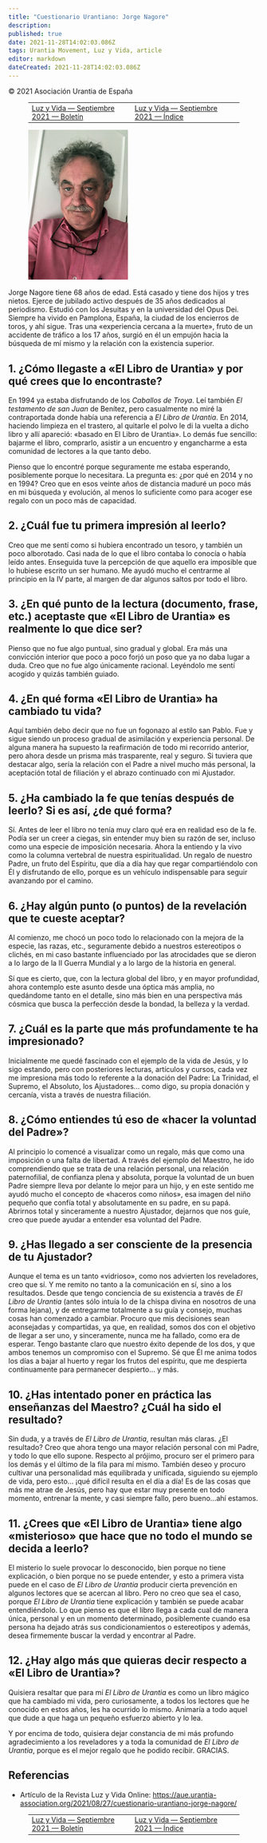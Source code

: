 ```yaml
---
title: "Cuestionario Urantiano: Jorge Nagore"
description: 
published: true
date: 2021-11-28T14:02:03.086Z
tags: Urantia Movement, Luz y Vida, article
editor: markdown
dateCreated: 2021-11-28T14:02:03.086Z
---
```


<p class="v-card v-sheet theme--light grey lighten-3 px-2">© 2021 Asociación Urantia de España</p>
<figure class="table chapter-navigator">
  <table>
    <tbody>
      <tr>
        <td>
        <a href="/es/article/Olga_Lopez/Luz_y_Vida_Online_2021_09">
          <span class="mdi mdi-arrow-left-drop-circle"></span><span class="pl-2">Luz y Vida — Septiembre 2021 — Boletín</span>
        </a>
        </td>
        <td>
        <a href="/es/index/articles_luz_y_vida#luz-y-vida-septiembre-2021">
          <span class="mdi mdi-book-open-variant"></span><span class="pl-2">Luz y Vida — Septiembre 2021 — Índice</span>
        </a>
        </td>
        <td>
        </td>
      </tr>
    </tbody>
  </table>
</figure>


<figure id="Figure_1" class="image urantiapedia">
<img src="/image/article/Luz_y_Vida/LyV_2021_09/JORGE-NAGORE.jpg" alt="Jorge Nagore" width="200">
</figure>

Jorge Nagore tiene 68 años de edad. Está casado y tiene dos hijos y tres nietos. Ejerce de jubilado activo después de 35 años dedicados al periodismo. Estudió con los Jesuitas y en la universidad del Opus Dei. Siempre ha vivido en Pamplona, España, la ciudad de los encierros de toros, y ahí sigue. Tras una «experiencia cercana a la muerte», fruto de un accidente de tráfico a los 17 años, surgió en él un empujón hacia la búsqueda de mí mismo y la relación con la existencia superior.

## 1. ¿Cómo llegaste a «El Libro de Urantia» y por qué crees que lo encontraste?

En 1994 ya estaba disfrutando de los _Caballos de Troya_. Leí también _El testamento de san Juan_ de Benítez, pero casualmente no miré la contraportada donde había una referencia a _El Libro de Urantia_. En 2014, haciendo limpieza en el trastero, al quitarle el polvo le di la vuelta a dicho libro y allí apareció: «basado en El Libro de Urantia».  Lo demás fue sencillo: bajarme el libro, comprarlo, asistir a un encuentro y engancharme a esta comunidad de lectores a la que tanto debo.

Pienso que lo encontré porque seguramente me estaba esperando, posiblemente porque lo necesitara. La pregunta es: ¿por qué en 2014 y no en 1994? Creo que en esos veinte años de distancia maduré un poco más en mi búsqueda y evolución, al menos lo suficiente como para acoger ese regalo con un poco más de capacidad.

## 2. ¿Cuál fue tu primera impresión al leerlo?

Creo que me sentí como si hubiera encontrado un tesoro, y también un poco alborotado. Casi nada de lo que el libro contaba lo conocía o había leído antes. Enseguida tuve la percepción de que aquello era imposible que lo hubiese escrito un ser humano. Me ayudó mucho el centrarme al principio en la IV parte, al margen de dar algunos saltos por todo el libro.

## 3. ¿En qué punto de la lectura (documento, frase, etc.) aceptaste que «El Libro de Urantia» es realmente lo que dice ser?

Pienso que no fue algo puntual, sino gradual y global. Era más una convicción interior que poco a poco forjó un poso que ya no daba lugar a duda. Creo que no fue algo únicamente racional. Leyéndolo me sentí acogido y quizás también guiado.

## 4. ¿En qué forma «El Libro de Urantia» ha cambiado tu vida?

Aquí también debo decir que no fue un fogonazo al estilo san Pablo. Fue y sigue siendo un proceso gradual de asimilación y experiencia personal. De alguna manera ha supuesto la reafirmación de todo mi recorrido anterior, pero ahora desde un prisma más trasparente, real y seguro. Si tuviera que destacar algo, sería la relación con el Padre a nivel mucho más personal, la aceptación total de filiación y el abrazo continuado con mi Ajustador.

## 5. ¿Ha cambiado la fe que tenías después de leerlo? Si es así, ¿de qué forma?

Sí. Antes de leer el libro no tenía muy claro qué era en realidad eso de la fe. Podía ser un creer a ciegas, sin entender muy bien su razón de ser, incluso como una especie de imposición necesaria. Ahora la entiendo y la vivo como la columna vertebral de nuestra espiritualidad. Un regalo de nuestro Padre, un fruto del Espíritu, que día a día hay que regar compartiéndolo con Él y disfrutando de ello, porque es un vehículo indispensable para seguir avanzando por el camino.

## 6. ¿Hay algún punto (o puntos) de la revelación que te cueste aceptar?

Al comienzo, me chocó un poco todo lo relacionado con la mejora de la especie, las razas, etc., seguramente debido a nuestros estereotipos o clichés, en mi caso bastante influenciado por las atrocidades que se dieron a lo largo de la II Guerra Mundial y a lo largo de la historia en general.

Sí que es cierto, que, con la lectura global del libro, y en mayor profundidad, ahora contemplo este asunto desde una óptica más amplia, no quedándome tanto en el detalle, sino más bien en una perspectiva más cósmica que busca la perfección desde la bondad, la belleza y la verdad.

## 7. ¿Cuál es la parte que más profundamente te ha impresionado?

Inicialmente me quedé fascinado con el ejemplo de la vida de Jesús, y lo sigo estando, pero con posteriores lecturas, artículos y cursos, cada vez me impresiona más todo lo referente a la donación del Padre: La Trinidad, el Supremo, el Absoluto, los Ajustadores… como digo, su propia donación y cercanía, vista a través de nuestra filiación.

## 8. ¿Cómo entiendes tú eso de «hacer la voluntad del Padre»?

Al principio lo comencé a visualizar como un regalo, más que como una imposición o una falta de libertad. A través del ejemplo del Maestro, he ido comprendiendo que se trata de una relación personal, una relación paternofilial, de confianza plena y absoluta, porque la voluntad de un buen Padre siempre lleva por delante lo mejor para un hijo, y en este sentido me ayudó mucho el concepto de «haceros como niños», esa imagen del niño pequeño que confía total y absolutamente en su padre, en su papá. Abrirnos total y sinceramente a nuestro Ajustador, dejarnos que nos guíe, creo que puede ayudar a entender esa voluntad del Padre.

## 9. ¿Has llegado a ser consciente de la presencia de tu Ajustador?

Aunque el tema es un tanto «vidrioso», como nos advierten los reveladores, creo que sí. Y me remito no tanto a la comunicación en sí, sino a los resultados. Desde que tengo conciencia de su existencia a través de _El Libro de Urantia_ (antes sólo intuía lo de la chispa divina en nosotros de una forma lejana), y de entregarme totalmente a su guía y consejo, muchas cosas han comenzado a cambiar. Procuro que mis decisiones sean aconsejadas y compartidas, ya que, en realidad, somos dos con el objetivo de llegar a ser uno, y sinceramente, nunca me ha fallado, como era de esperar. Tengo bastante claro que nuestro éxito depende de los dos, y que ambos tenemos un compromiso con el Supremo. Sé que Él me anima todos los días a bajar al huerto y regar los frutos del espíritu, que me despierta continuamente para permanecer despierto… y más.

## 10. ¿Has intentado poner en práctica las enseñanzas del Maestro? ¿Cuál ha sido el resultado?

Sin duda, y a través de _El Libro de Urantia_, resultan más claras. ¿El resultado? Creo que ahora tengo una mayor relación personal con mi Padre, y todo lo que ello supone. Respecto al prójimo, procuro ser el primero para los demás y el último de la fila para mí mismo. También deseo y procuro cultivar una personalidad más equilibrada y unificada, siguiendo su ejemplo de vida, pero esto… ¡qué difícil resulta en el día a día! Es de las cosas que más me atrae de Jesús, pero hay que estar muy presente en todo momento, entrenar la mente, y casi siempre fallo, pero bueno…ahí estamos.

## 11. ¿Crees que «El Libro de Urantia» tiene algo «misterioso» que hace que no todo el mundo se decida a leerlo?

El misterio lo suele provocar lo desconocido, bien porque no tiene explicación, o bien porque no se puede entender, y esto a primera vista puede en el caso de _El Libro de Urantia_ producir cierta prevención en algunos lectores que se acercan al libro. Pero no creo que sea el caso, porque _El Libro de Urantia_ tiene explicación y también se puede acabar entendiéndolo. Lo que pienso es que el libro llega a cada cual de manera única, personal y en un momento determinado, posiblemente cuando esa persona ha dejado atrás sus condicionamientos o estereotipos y además, desea firmemente buscar la verdad y encontrar al Padre.

## 12. ¿Hay algo más que quieras decir respecto a «El Libro de Urantia»?

Quisiera resaltar que para mí _El Libro de Urantia_ es como un libro mágico que ha cambiado mi vida, pero curiosamente, a todos los lectores que he conocido en estos años, les ha ocurrido lo mismo. Animaría a todo aquel que dude a que haga un pequeño esfuerzo abierto y lo lea.

Y por encima de todo, quisiera dejar constancia de mi más profundo agradecimiento a los reveladores y a toda la comunidad de _El Libro de Urantia_, porque es el mejor regalo que he podido recibir. GRACIAS.

## Referencias

- Artículo de la Revista Luz y Vida Online: https://aue.urantia-association.org/2021/08/27/cuestionario-urantiano-jorge-nagore/

<figure class="table chapter-navigator">
  <table>
    <tbody>
      <tr>
        <td>
        <a href="/es/article/Olga_Lopez/Luz_y_Vida_Online_2021_09">
          <span class="mdi mdi-arrow-left-drop-circle"></span><span class="pl-2">Luz y Vida — Septiembre 2021 — Boletín</span>
        </a>
        </td>
        <td>
        <a href="/es/index/articles_luz_y_vida#luz-y-vida-septiembre-2021">
          <span class="mdi mdi-book-open-variant"></span><span class="pl-2">Luz y Vida — Septiembre 2021 — Índice</span>
        </a>
        </td>
        <td>
        </td>
      </tr>
    </tbody>
  </table>
</figure>
